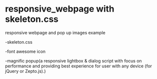 # responsive_webpage with skeleton.css
responsive webpage and pop up images example

-skeleton.css 

-font awesome icon

-magnific popup(a responsive lightbox & dialog script with focus on performance and providing best experience for user with any device
(for jQuery or Zepto.js).)
